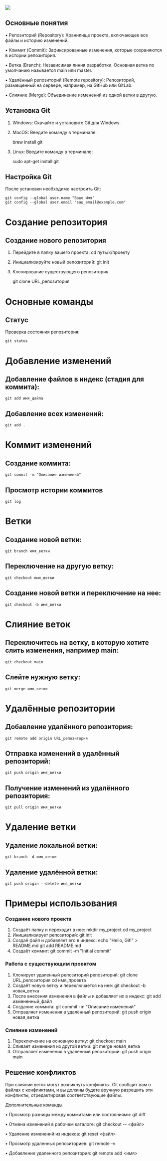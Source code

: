 ![](https://github.githubassets.com/assets/git-commit-199ab3f3f652.png)
## Основные понятия
•   Репозиторий (Repository): Хранилище проекта, включающее все файлы и историю изменений.

•   Коммит (Commit): Зафиксированные изменения, которые сохраняются в истории репозитория.

•   Ветка (Branch): Независимая линия разработки. Основная ветка по умолчанию называется main или master.

•   Удалённый репозиторий (Remote repository): Репозиторий, размещенный на сервере, например, на GitHub или GitLab.

•   Слияние (Merge): Объединение изменений из одной ветки в другую.

## Установка Git
1.	Windows: Скачайте и установите Git для Windows.
2.	MacOS: Введите команду в терминале:

    brew install git

3.	Linux: Введите команду в терминале:

    sudo apt-get install git

## Настройка Git
После установки необходимо настроить Git:

    git config --global user.name "Ваше Имя"
    git config --global user.email "ваш_email@example.com"
# Создание репозитория
## Создание нового репозитория
1.	Перейдите в папку вашего проекта:
    cd путь/к/проекту
2.	Инициализируйте новый репозиторий:
    git init
3. Клонирование существующего репозитория

    git clone URL_репозитория
# Основные команды
## Статус
 Проверка состояния репозитория:

    git status
# Добавление изменений
## Добавление файлов в индекс (стадия для коммита):
    git add имя_файла
## Добавление всех изменений:
    git add .
# Коммит изменений
## Создание коммита:
    git commit -m "Описание изменений"
## Просмотр истории коммитов
    git log
# Ветки
## Создание новой ветки:
    git branch имя_ветки
## Переключение на другую ветку:
    git checkout имя_ветки
## Создание новой ветки и переключение на нее:
    git checkout -b имя_ветки
# Слияние веток
## Переключитесь на ветку, в которую хотите слить изменения, например main:
    git checkout main
## Слейте нужную ветку:
    git merge имя_ветки
# Удалённые репозитории
## Добавление удалённого репозитория:
    git remote add origin URL_репозитория
## Отправка изменений в удалённый репозиторий:
    git push origin имя_ветки
## Получение изменений из удалённого репозитория:
    git pull origin имя_ветки
# Удаление ветки
## Удаление локальной ветки:
    git branch -d имя_ветки
## Удаление удалённой ветки:
    git push origin --delete имя_ветки
# Примеры использования
### Создание нового проекта
1.	Создаёт папку и переходит в нее:
    mkdir my_project
    cd my_project
2.	Инициализирует репозиторий:
    git init
3.	Создаё файл и добавляет его в индекс:
    echo "Hello, Git!" > README.md
    git add README.md
4.	Создаёт коммит:
    git commit -m "Initial commit"
### Работа с существующим проектом
1.	Клонирует удаленный репозиторий репозиторий:
    git clone URL_репозитория
    cd имя_проекта
2.	Создаёт новую ветку и переключается на нее:
    git checkout -b новая_ветка
3.	После внесения изменения в файлы и добавляет их в индекс:
    git add измененный_файл
4.	Создание коммита:
    git commit -m "Описание изменений"
5.	Отправляет изменения в удалённый репозиторий:
    git push origin новая_ветка
### Слияние изменений
1.	Переключение на основную ветку:
    git checkout main
2.	Сливает изменения из другой ветки:
    git merge новая_ветка
3.	Отправляет изменения в удалённый репозиторий:
    git push origin main
## Решение конфликтов
При слиянии веток могут возникнуть конфликты. Git сообщит вам о файлах с конфликтами, и вы должны будете вручную разрешить эти конфликты, отредактировав соответствующие файлы.

Дополнительные команды

•	Просмотр разницы между коммитами или состояниями: git diff

•	Отмена изменений в рабочем каталоге: git checkout -- <файл>

•	Удаление изменений из индекса: git reset <файл>

•	Просмотр удаленных репозиториев: git remote -v

•	Добавление удаленного репозитория: git remote add <имя> 
